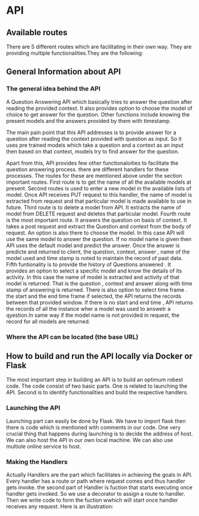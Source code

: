 # API

## Available routes
There are 5 different routes which are facilitating in their own way. They are providing multiple functionalities.They are the following:





## General Information about API





### The general idea behind the API
A Question Answering API which basically tries to answer the question after reading the provided context. It also provides option to choose the model of choice to get answer for the question. Other functions include knowing the present models and the answers provided by them with timestamp.  

The main pain point that this API addresses is to provide answer for a question after reading the context provided with question as input. So it uses pre trained models which take a question and a context as  an input then based on that context, models try to find answer for the question.

Apart from this, API provides few other functionaloities to facilitate the question answering process. there are different handlers for these processes. The routes for these are mentioned above under the section important routes.
First route is to get the name of all the available models at present.
Second routes is used to enter a new model in the available lists of model. Once API receives PUT request to this handler, the name of model is extracted from request and that particular model is made available to use in future.
Third route is to delete a model from API. It extracts the name of model from DELETE request and deletes that particular model.
Fourth route is the most important route. It answers the question on basis of context. It takes a post request and extract the Question and context from the body of request. An option is also there to choose the model. In this case API will use the same model to answer the question. If no model name is given then API uses the default model and predict the answer. Once the answer is predicte and returned to client, the question, context, answer , name of the model used and time stamp is noted to maintain the record of past data.
Fifth funtionality is to provide the history of Questions answered . It provides an option to select a specific model and know the details of its activity. In this case the name of model is extracted and activity of that model is returned. That is the question , context and answer along with time stamp of answering is returned. There is also option to select time frame . the start and the end time frame if selected, the API returns the records between that  provided window. If there is no start and end time , API returns the records of all the instance wher a model was used to answetr a qyestion.In same way if the model name is not provided in request, the record for all models are returned. 

### Where the API can be located (the base URL)

## How to build and run the API locally via Docker or Flask
The most important step in building an API is to build an optimum robest code. The code consist of two basic parts. One is related to launching the API. Second is to identify functionalities and build the respective handlers.
### Launching the API
Launching part can easily be done by Flask. We have to import flask then there is code which is mentioned with comments in our code. One very crucial thing that happens during launching is to decide the address of host. We can also host the API in our own local machine. We can also use multiole online service to host.

### Making the Handlers
Actually Handlers are the part which facilitates in achieving the goals in API. Every handler has a route or path where request comes and thus handler gets invoke. 
the second part of Handler is fuction that starts executing once handler gets invoked. So we use a decorator to assign a route to handler. Then we write code to form the fuction wwhich will start once handler receives any request.
Here is an illustration:


